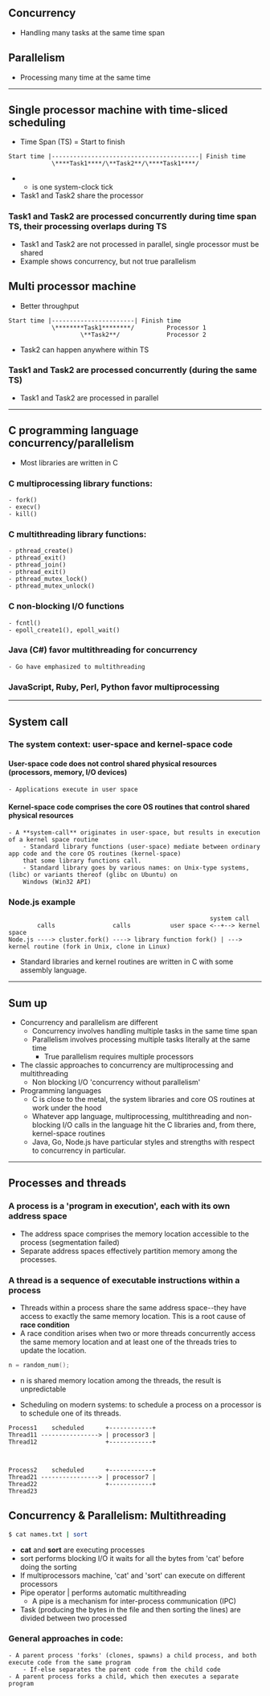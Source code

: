## Concurrency
- Handling many tasks at the same time span

## Parallelism
- Processing many time at the same time

***

## Single processor machine with time-sliced scheduling

- Time Span (TS) = Start to finish

```
Start time |-----------------------------------------| Finish time
            \****Task1****/\**Task2**/\****Task1****/
```

- * is one system-clock tick
- Task1 and Task2 share the processor

### Task1 and Task2 are processed concurrently during time span TS, their processing overlaps during TS
- Task1 and Task2 are not processed in parallel, single processor must be shared
- Example shows concurrency, but not true parallelism

## Multi processor machine

- Better throughput

```
Start time |-----------------------| Finish time
            \********Task1********/         Processor 1
                    \**Task2**/             Processor 2
```

- Task2 can happen anywhere within TS

### Task1 and Task2 are processed concurrently (during the same TS)
- Task1 and Task2 are processed in parallel

***

## C programming language concurrency/parallelism

- Most libraries are written in C

### C multiprocessing library functions:
    - fork()
    - execv()
    - kill()

### C multithreading library functions:
    - pthread_create()
    - pthread_exit()
    - pthread_join()
    - pthread_exit()
    - pthread_mutex_lock()
    - pthread_mutex_unlock()

### C non-blocking I/O functions
    - fcntl()
    - epoll_create1(), epoll_wait()

### Java (C#) favor multithreading for concurrency
    - Go have emphasized to multithreading

### JavaScript, Ruby, Perl, Python favor multiprocessing

***

## System call

### The system context: user-space and kernel-space code
#### User-space code does not control shared physical resources (processors, memory, I/O devices)
    - Applications execute in user space
#### Kernel-space code comprises the core OS routines that control shared physical resources
    - A **system-call** originates in user-space, but results in execution of a kernel space routine
        - Standard library functions (user-space) mediate between ordinary app code and the core OS routines (kernel-space)
        that some library functions call.
        - Standard library goes by various names: on Unix-type systems, (libc) or variants thereof (glibc on Ubuntu) on
        Windows (Win32 API)

### Node.js example

```
                                                        system call
        calls                calls           user space <--+--> kernel space
Node.js ----> cluster.fork() ----> library function fork() | ---> kernel routine (fork in Unix, clone in Linux)
```

- Standard libraries and kernel routines are written in C with some assembly language.

***

## Sum up

- Concurrency and parallelism are different
    - Concurrency involves handling multiple tasks in the same time span
    - Parallelism involves processing multiple tasks literally at the same time
        - True parallelism requires multiple processors
- The classic approaches to concurrency are multiprocessing and multithreading
    - Non blocking I/O 'concurrency without parallelism'
- Programming languages
    - C is close to the metal, the system libraries and core OS routines at work under the hood
    - Whatever app language, multiprocessing, multithreading and non-blocking I/O calls in the language hit the C libraries
    and, from there, kernel-space routines
    - Java, Go, Node.js have particular styles and strengths with respect to concurrency in particular.

***

## Processes and threads

### A process is a 'program in execution', each with its own address space
- The address space comprises the memory location accessible to the process (segmentation failed)
- Separate address spaces effectively partition memory among the processes.

### A thread is a sequence of executable instructions within a process
- Threads within a process share the same address space--they have access to exactly the same memory location.
This is a root cause of **race condition**
- A race condition arises when two or more threads concurrently access the same memory location and at least one of the
threads tries to update the location.

```c
n = random_num();
```
- n is shared memory location among the threads, the result is unpredictable

- Scheduling on modern systems: to schedule a process on a processor is to schedule one of its threads.

```
Process1    scheduled      +------------+
Thread11 ----------------> | processor3 |
Thread12                   +------------+



Process2    scheduled      +------------+
Thread21 ----------------> | processor7 |
Thread22                   +------------+
Thread23

```

## Concurrency & Parallelism: Multithreading

```bash
$ cat names.txt | sort
```

- **cat** and **sort** are executing processes
- sort performs blocking I/O it waits for all the bytes from 'cat' before doing the sorting
- If multiprocessors machine, 'cat' and 'sort' can execute on different processors
- Pipe operator | performs automatic multithreading
    - A pipe is a mechanism for inter-process communication (IPC)
- Task (producing the bytes in the file and then sorting the lines) are divided between two processed

### General approaches in code:
    - A parent process 'forks' (clones, spawns) a child process, and both execute code from the same program
        - If-else separates the parent code from the child code
    - A parent process forks a child, which then executes a separate program
















